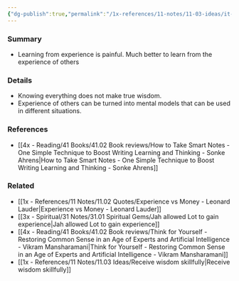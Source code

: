 ```yaml
---
{"dg-publish":true,"permalink":"/1x-references/11-notes/11-03-ideas/it-is-much-better-to-learn-from-the-experience-of-others-than-from-our-own/","title":"It is much better to learn from the experience of others than from our own","created":"2023-07-23T14:09:46.326+03:00","updated":"2024-02-14T20:18:29.153+03:00"}
---
```



### Summary
- Learning from experience is painful. Much better to learn from the experience of others

### Details
- Knowing everything does not make true wisdom.
- Experience of others can be turned into mental models that can be used in different situations.

### References
- [[4x - Reading/41 Books/41.02 Book reviews/How to Take Smart Notes - One Simple Technique to Boost Writing Learning and Thinking - Sonke Ahrens\|How to Take Smart Notes - One Simple Technique to Boost Writing Learning and Thinking - Sonke Ahrens]]

### Related
- [[1x - References/11 Notes/11.02 Quotes/Experience vs Money - Leonard Lauder\|Experience vs Money - Leonard Lauder]]
- [[3x - Spiritual/31 Notes/31.01 Spiritual Gems/Jah allowed Lot to gain experience\|Jah allowed Lot to gain experience]]
- [[4x - Reading/41 Books/41.02 Book reviews/Think for Yourself - Restoring Common Sense in an Age of Experts and Artificial Intelligence - Vikram Mansharamani\|Think for Yourself - Restoring Common Sense in an Age of Experts and Artificial Intelligence - Vikram Mansharamani]]
- [[1x - References/11 Notes/11.03 Ideas/Receive wisdom skillfully\|Receive wisdom skillfully]]
